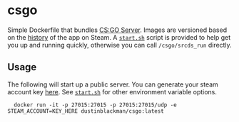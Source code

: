 # csgo

Simple Dockerfile that bundles [CS:GO Server](https://steamdb.info/app/740/). Images are versioned based on the [history](https://steamdb.info/app/740/history/) of the app on Steam. A [`start.sh`](./csgo/start.sh) script is provided to help get you up and running quickly, otherwise you can call `/csgo/srcds_run` directly.

## Usage

The following will start up a public server. You can generate your steam account key [here](https://steamcommunity.com/dev/managegameservers). See [`start.sh`](./csgo/start.sh) for other environment variable options.

```
  docker run -it -p 27015:27015 -p 27015:27015/udp -e STEAM_ACCOUNT=KEY_HERE dustinblackman/csgo:latest
```
